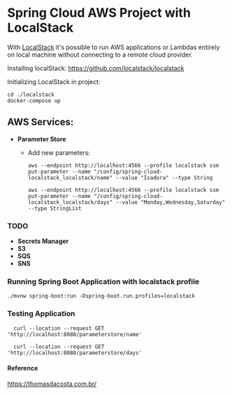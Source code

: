 # Spring Cloud AWS Project with LocalStack

With [LocalStack](https://localstack.cloud) it's possible to run AWS applications or Lambdas entirely on local machine without connecting to a remote cloud provider.

Installing localStack: https://github.com/localstack/localstack

Initializing LocalStack in project:

```
cd ./localstack
docker-compose up
```

## AWS Services:

- <b>Parameter Store</b>

  - Add new parameters:

    ```
    aws --endpoint http://localhost:4566 --profile localstack ssm put-parameter --name "/config/spring-cloud-localstack_localstack/name" --value "Isadora" --type String

    aws --endpoint http://localhost:4566 --profile localstack ssm put-parameter --name "/config/spring-cloud-localstack_localstack/days" --value "Monday,Wednesday,Saturday" --type StringList
    ```

### TODO

- <b>Secrets Manager</b>
- <b>S3</b>
- <b>SQS</b>
- <b>SNS</b>

### Running Spring Boot Application with localstack profile

```
./mvnw spring-boot:run -Dspring-boot.run.profiles=localstack
```

### Testing Application

```
  curl --location --request GET 'http://localhost:8080/parameterstore/name'

  curl --location --request GET 'http://localhost:8080/parameterstore/days'
```

#### Reference

https://thomasdacosta.com.br/
